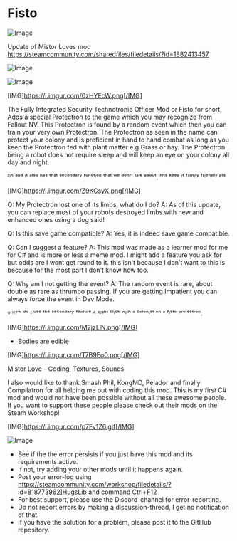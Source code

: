 # Fisto

![Image](https://i.imgur.com/WAEzk68.png)

Update of Mistor Loves mod
https://steamcommunity.com/sharedfiles/filedetails/?id=1882413457

![Image](https://i.imgur.com/7Gzt3Rg.png)

	
![Image](https://i.imgur.com/NOW7jU1.png)

[IMG]https://i.imgur.com/0zHYEcW.png[/IMG]

The Fully Integrated Security Technotronic Officer Mod or Fisto for short, Adds a special Protectron to the game which you may recognize from Fallout NV. This Protectron is found by a random event which then you can train your very own Protectron. The Protectron as seen in the name can protect your colony and is proficient in hand to hand combat as long as you keep the Protectron fed with plant matter e.g Grass or hay. The Protectron being a robot does not require sleep and will keep an eye on your colony all day and night.

ᴼʰ ᵃⁿᵈ ᶦᵗ ᵃˡˢᵒ ʰᵃˢ ᵗʰᵃᵗ ˢᵉᶜᵒⁿᵈᵃʳʸ ᶠᵘⁿᶜᵗᶦᵒⁿ ᵗʰᵃᵗ ʷᵉ ᵈᵒⁿ&apos;ᵗ ᵗᵃˡᵏ ᵃᵇᵒᵘᵗ, ˡᵉᵗˢ ᵏᵉᵉᵖ ᶦᵗ ᶠᵃᵐᶦˡʸ ᶠʳᶦᵉⁿᵈˡʸ ᵖˡˢ

[IMG]https://i.imgur.com/Z9KCsyX.png[/IMG]

Q: My Protectron lost one of its limbs, what do I do?
A: As of this update, you can replace most of your robots destroyed limbs with new and enhanced ones using a dog said!

Q: Is this save game compatible?
A: Yes, it is indeed save game compatible.

Q: Can I suggest a feature?
A: This mod was made as a learner mod for me for C# and is more or less a meme mod. I might add a feature you ask for but odds are I wont get round to it. this isn&apos;t because I don&apos;t want to this is because for the most part I don&apos;t know how too.

Q: Why am I not getting the event?
A: The random event is rare, about double as rare as thrumbo passing. If you are getting Impatient you can always force the event in Dev Mode.

ᵠ ᴴᵒʷ ᵈᵒ ᴵ ᵘˢᵉ ᵗʰᵉ ˢᵉᶜᵒⁿᵈᵃʳʸ ᶠᵉᵃᵗᵘʳᵉ
ᴬ ᴿᶦᵍʰᵗ ᶜˡᶦᶜᵏ ʷᶦᵗʰ ᵃ ᶜᵒˡᵒⁿᶦˢᵗ ᵒⁿ ᵃ ᶠᶦˢᵗᵒ ᵖʳᵒᵗᵉᶜᵗʳᵒⁿ.

[IMG]https://i.imgur.com/M2jzLlN.png[/IMG]

- Bodies are edible

[IMG]https://i.imgur.com/T7B9Eo0.png[/IMG]

Mistor Love - Coding, Textures, Sounds.

I also would like to thank Smash Phil, KongMD, Pelador and finally Compilatron for all helping me out with coding this mod. This is my first C# mod and would not have been possible without all these awesome people. If you want to support these people please check out their mods on the Steam Workshop!

[IMG]https://i.imgur.com/p7Fv1Z6.gif[/IMG]

![Image](https://i.imgur.com/Rs6T6cr.png)



-  See if the the error persists if you just have this mod and its requirements active.
-  If not, try adding your other mods until it happens again.
-  Post your error-log using https://steamcommunity.com/workshop/filedetails/?id=818773962]HugsLib and command Ctrl+F12
-  For best support, please use the Discord-channel for error-reporting.
-  Do not report errors by making a discussion-thread, I get no notification of that.
-  If you have the solution for a problem, please post it to the GitHub repository.




